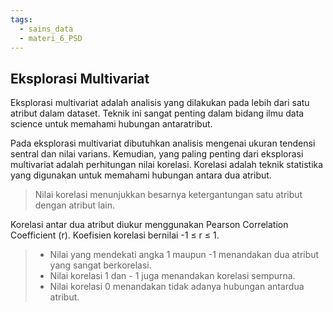 ```yaml
---
tags:
  - sains_data
  - materi_6_PSD
---
```

## Eksplorasi Multivariat

Eksplorasi multivariat adalah analisis yang dilakukan pada lebih dari satu atribut dalam dataset. Teknik ini sangat penting dalam bidang ilmu data science untuk memahami hubungan antaratribut. 

Pada eksplorasi multivariat dibutuhkan analisis mengenai ukuran tendensi sentral dan nilai varians. Kemudian, yang paling penting dari eksplorasi multivariat adalah perhitungan nilai korelasi. Korelasi adalah teknik statistika yang digunakan untuk memahami hubungan antara dua atribut. 

>Nilai korelasi menunjukkan besarnya ketergantungan satu atribut dengan atribut lain.

Korelasi antar dua atribut diukur menggunakan Pearson Correlation Coefficient (r). Koefisien korelasi bernilai -1 ≤ r ≤ 1. 

> - Nilai yang mendekati angka 1 maupun -1 menandakan dua atribut yang sangat berkorelasi. 
> - Nilai korelasi 1 dan - 1 juga menandakan korelasi sempurna.
> - Nilai korelasi 0 menandakan tidak adanya hubungan antardua atribut.



